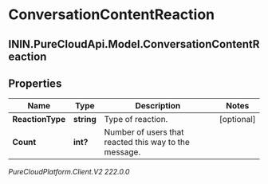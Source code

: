 # ConversationContentReaction

## ININ.PureCloudApi.Model.ConversationContentReaction

## Properties

|Name | Type | Description | Notes|
|------------ | ------------- | ------------- | -------------|
| **ReactionType** | **string** | Type of reaction. | [optional] |
| **Count** | **int?** | Number of users that reacted this way to the message. | |



_PureCloudPlatform.Client.V2 222.0.0_
